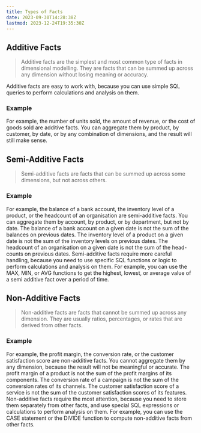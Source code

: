 ```yaml
---
title: Types of Facts
date: 2023-09-30T14:28:38Z
lastmod: 2023-12-24T19:35:30Z
---
```


## Additive Facts

> Additive facts are the simplest and most common type of facts in dimensional modelling. They are facts that can be summed up across any dimension without losing meaning or accuracy.

Additive facts are easy to work with, because you can use simple SQL queries to perform calculations and analysis on them.

### Example

For example, the number of units sold, the amount of revenue, or the <span class="text-highlight">cost of goods sold</span> are additive facts. You can aggregate them by product, by customer, by date, or by any combination of dimensions, and the result will still make sense.

## Semi-Additive Facts

> Semi-additive facts are facts that can be summed up across some dimensions, but not across others.

### Example

For example, <span class="text-highlight">the balance of a bank account</span>, the inventory level of a product, or the headcount of an organisation are semi-additive facts. You can aggregate them by account, by product, or by department, but not by date. The balance of a bank account on a given date is not the sum of the balances on previous dates. The inventory level of a product on a given date is not the sum of the inventory levels on previous dates. The headcount of an organisation on a given date is not the sum of the head-counts on previous dates. Semi-additive facts require more careful handling, because you need to use specific SQL functions or logic to perform calculations and analysis on them. For example, you can use the <span class="text-highlight">MAX, MIN, or AVG functions to get the highest, lowest, or average value of a semi additive fact</span> over a period of time.

## Non-Additive Facts

> Non-additive facts are facts that cannot be summed up across any dimension. They are usually ratios, percentages, or rates that are derived from other facts.

### Example

For example, the profit margin, the conversion rate, or the customer satisfaction score are non-additive facts. You cannot aggregate them by any dimension, because the result will not be meaningful or accurate. The profit margin of a product is not the sum of the profit margins of its components. The conversion rate of a campaign is not the sum of the conversion rates of its channels. The customer satisfaction score of a service is not the sum of the customer satisfaction scores of its features. Non-additive facts require the most attention, because you need to store them separately from other facts, and use special SQL expressions or calculations to perform analysis on them. For example, you can use the CASE statement or the DIVIDE function to compute non-additive facts from other facts.
